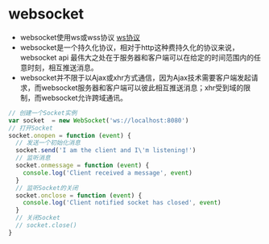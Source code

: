 # websocket

- websocket使用ws或wss协议 [ws协议](http://blog.csdn.net/neco2011/article/details/52766197)
- websocket是一个持久化协议，相对于http这种费持久化的协议来说，websocket api 最伟大之处在于服务器和客户端可以在给定的时间范围内的任意时刻，相互推送消息。
- websocket并不限于以Ajax或xhr方式通信，因为Ajax技术需要客户端发起请求，而websocket服务器和客户端可以彼此相互推送消息；xhr受到域的限制，而websocket允许跨域通讯。

```javascript
// 创建一个Socket实例
var socket  = new WebSocket('ws://localhost:8080')
// 打开Socket
socket.onopen = function (event) {
  // 发送一个初始化消息
  socket.send('I am the client and I\'m listening!')
  // 监听消息
  socket.onmessage = function (event) {
    console.log('Client received a message', event)
  }
  // 监听Socket的关闭
  socket.onclose = function (event) {
    console.log('Client notified socket has closed', event)
  }
  // 关闭Socket
  // socket.close()
}
```



